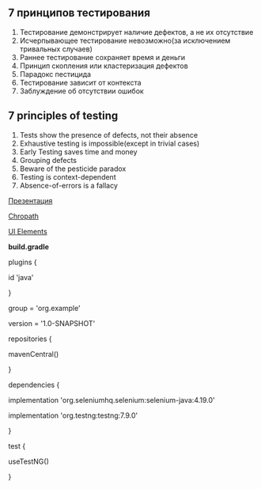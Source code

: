 ## 7 принципов тестирования

1. Тестирование демонстрирует наличие дефектов, а не их отсутствие
2. Исчерпывающее тестирование невозможно(за исключением тривальных случаев)
3. Раннее тестирование сохраняет время и деньги
4. Принцип скопления или кластеризация дефектов
5. Парадокс пестицида
6. Тестирование зависит от контекста
7. Заблуждение об отсутствии ошибок

## 7 principles of testing

1. Tests show the presence of defects, not their absence
2. Exhaustive testing is impossible(except in trivial cases)
3. Early Testing saves time and money
4. Grouping defects
5. Beware of the pesticide paradox
6. Testing is context-dependent
7. Absence-of-errors is a fallacy

[Презентация](https://docs.google.com/presentation/d/1xqulUU3ufYaUkBKo4iA4Abj7Frj2dPgQ/edit?usp=sharing&ouid=116447005932578256378&rtpof=true&sd=true)


[Chropath](https://chromewebstore.google.com/detail/chropath/ljngjbnaijcbncmcnjfhigebomdlkcjo?pli=1)

[UI Elements](https://docs.google.com/presentation/d/1PDbsrSNHTY3KdLiY3SDojRGAbUdNMwGA/edit?usp=sharing&ouid=116447005932578256378&rtpof=true&sd=true)

**build.gradle**

plugins {

id 'java'

}

group = 'org.example'

version = '1.0-SNAPSHOT'

repositories {

mavenCentral()

}

dependencies {

implementation 'org.seleniumhq.selenium:selenium-java:4.19.0'

implementation 'org.testng:testng:7.9.0'

}

test {

useTestNG()

}
